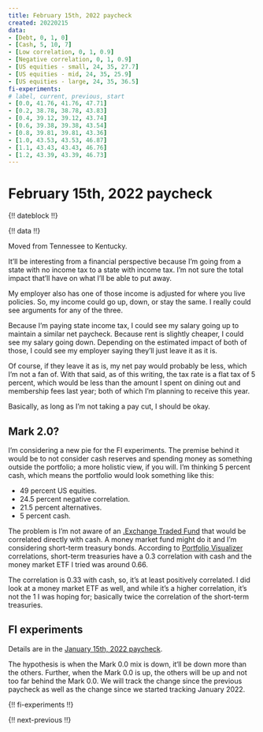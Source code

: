 ```yaml
---
title: February 15th, 2022 paycheck
created: 20220215
data:
- [Debt, 0, 1, 0]
- [Cash, 5, 10, 7]
- [Low correlation, 0, 1, 0.9]
- [Negative correlation, 0, 1, 0.9]
- [US equities - small, 24, 35, 27.7]
- [US equities - mid, 24, 35, 25.9]
- [US equities - large, 24, 35, 36.5]
fi-experiments:
# label, current, previous, start
- [0.0, 41.76, 41.76, 47.71]
- [0.2, 38.78, 38.78, 43.83]
- [0.4, 39.12, 39.12, 43.74]
- [0.6, 39.38, 39.38, 43.54]
- [0.8, 39.81, 39.81, 43.36]
- [1.0, 43.53, 43.53, 46.87]
- [1.1, 43.43, 43.43, 46.76]
- [1.2, 43.39, 43.39, 46.73]
---
```


# February 15th, 2022 paycheck

{!! dateblock !!}

{!! data !!}

Moved from Tennessee to Kentucky. 

It’ll be interesting from a financial perspective because I’m going from a state with no income tax to a state with income tax. I’m not sure the total impact that’ll have on what I’ll be able to put away.

My employer also has one of those income is adjusted for where you live policies. So, my income could go up, down, or stay the same. I really could see arguments for any of the three. 

Because I’m paying state income tax, I could see my salary going up to maintain a similar net paycheck. Because rent is slightly cheaper, I could see my salary going down. Depending on the estimated impact of both of those, I could see my employer saying they’ll just leave it as it is.

Of course, if they leave it as is, my net pay would probably be less, which I’m not a fan of. With that said, as of this writing, the tax rate is a flat tax of 5 percent, which would be less than the amount I spent on dining out and membership fees last year; both of which I’m planning to receive this year.

Basically, as long as I’m not taking a pay cut, I should be okay.

## Mark 2.0?

I’m considering a new pie for the FI experiments. The premise behind it would be to not consider cash reserves and spending money as something outside the portfolio; a more holistic view, if you will. I’m thinking 5 percent cash, which means the portfolio would look something like this:

- 49 percent US equities. 
- 24.5 percent negative correlation.
- 21.5 percent alternatives.
- 5 percent cash.

The problem is I’m not aware of an [.Exchange Traded Fund](ETF) that would be correlated directly with cash. A money market fund might do it and I’m considering short-term treasury bonds. According to [Portfolio Visualizer](https://www.portfoliovisualizer.com/asset-correlations) correlations, short-term treasuries have a 0.3 correlation with cash and the money market ETF I tried was around 0.66. 

The correlation is 0.33 with cash, so, it’s at least positively correlated. I did look at a money market ETF as well, and while it’s a higher correlation, it’s not the 1 I was hoping for; basically twice the correlation of the short-term treasuries. 

## FI experiments

Details are in the [January 15th, 2022 paycheck](https://joshbruce.com/finances/building-wealth-paycheck-to-paycheck/20220115/#fi-experiments).

The hypothesis is when the Mark 0.0 mix is down, it‘ll be down more than the others. Further, when the Mark 0.0 is up, the others will be up and not too far behind the Mark 0.0. We will track the change since the previous paycheck as well as the change since we started tracking January 2022.

{!! fi-experiments !!}

{!! next-previous !!}
